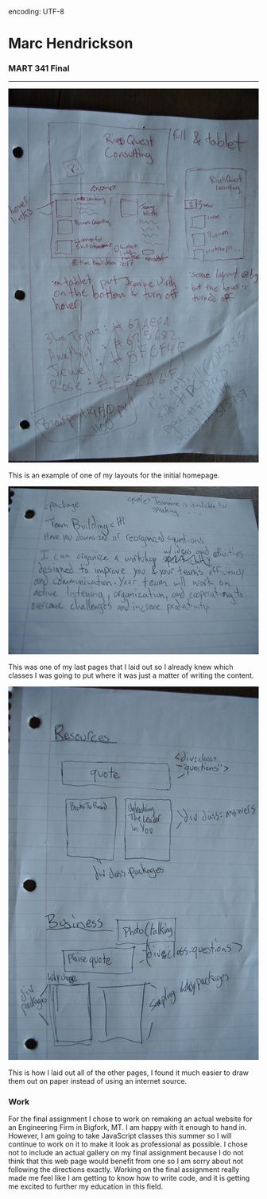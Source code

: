 encoding: UTF-8
 
# Marc Hendrickson
### MART 341 Final

---
![photo](style/img/home.jpg)

This is an example of one of my layouts for the initial homepage.

![photo](style/img/team-building.jpg)

This was one of my last pages that I laid out so I already knew which classes I was going to put where it was just a matter of writing the content.

![photo](style/img/resources.jpg)

This is how I laid out all of the other pages, I found it much easier to draw them out on paper instead of using an internet source.

### Work

For the final assignment I chose to work on remaking an actual website for an Engineering Firm in Bigfork, MT. I am happy with it enough to hand in. However, I am going to take JavaScript classes this summer so I will continue to work on it to make it look as professional as possible. I chose not to include an actual gallery on my final assignment because I do not think that this web page would benefit from one so I am sorry about not following the directions exactly. Working on the final assignment really made me feel like I am getting to know how to write code, and it is getting me excited to further my education in this field.


 
